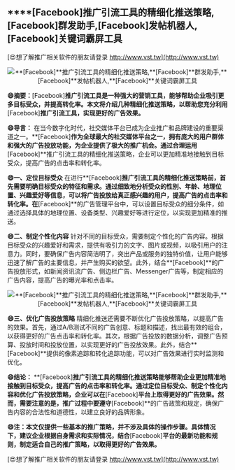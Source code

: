 ## ****[Facebook]**推广引流工具的精细化推送策略,**[Facebook]**群发助手,**[Facebook]**发帖机器人,**[Facebook]**关键词霸屏工具**

[😍想了解推广相关软件的朋友请登录 http://www.vst.tw](http://www.vst.tw)

 <center><img src="https://vst.tw/MP4/tuiguang/png/4.png" alt="**[Facebook]**推广引流工具的精细化推送策略,**[Facebook]**群发助手,**[Facebook]**发帖机器人,**[Facebook]**关键词霸屏工具"></center>

**😄摘要：**[Facebook]**推广引流工具是一种强大的营销工具，能够帮助企业吸引更多目标受众，并提高转化率。本文将介绍几种精细化推送策略，以帮助您充分利用**[Facebook]**推广引流工具，实现更好的广告效果。**

**😄导言：**
在当今数字化时代，社交媒体平台已成为企业推广和品牌建设的重要渠道之一。**[Facebook]**作为全球最大的社交媒体平台之一，拥有庞大的用户群体和强大的广告投放功能，为企业提供了极大的推广机会。通过合理运用**[Facebook]**推广引流工具的精细化推送策略，企业可以更加精准地接触到目标受众，提高广告的点击率和转化率。

**😄一、定位目标受众**
在进行**[Facebook]**推广引流工具的精细化推送策略前，首先需要明确目标受众的特征和需求。通过细致地分析受众的性别、年龄、地理位置、兴趣爱好等信息，可以将广告投放给真正感兴趣的用户，提高广告的点击率和转化率。在**[Facebook]**的广告管理平台中，可以设置目标受众的细分条件，如通过选择具体的地理位置、设备类型、兴趣爱好等进行定位，以实现更加精准的推送。

**😄二、制定个性化内容**
针对不同的目标受众，需要制定个性化的广告内容。根据目标受众的兴趣爱好和需求，提供有吸引力的文字、图片或视频，以吸引用户的注意力。同时，要确保广告内容简洁明了，突出产品或服务的独特价值，让用户能够迅速了解广告的主要信息，并产生购买的欲望。此外，结合**[Facebook]**的广告投放形式，如新闻资讯流广告、侧边栏广告、Messenger广告等，制定相应的广告内容，提高广告的曝光率和点击率。

 <center><img src="https://vst.tw/MP4/tuiguang/png/2.png" alt="**[Facebook]**推广引流工具的精细化推送策略,**[Facebook]**群发助手,**[Facebook]**发帖机器人,**[Facebook]**关键词霸屏工具"></center>

**😄三、优化广告投放策略**
精细化推送还需要不断优化广告投放策略，以提高广告的效果。首先，通过A/B测试不同的广告创意、标题和描述，找出最有效的组合，以获得更好的广告点击率和转化率。其次，根据广告投放的数据分析，调整广告预算、投放时间和投放位置，以实现更好的广告投放效果。此外，结合**[Facebook]**提供的像素追踪和转化追踪功能，可以对广告效果进行实时监测和优化。

**😄结论：**
**[Facebook]**推广引流工具的精细化推送策略能够帮助企业更加精准地接触到目标受众，提高广告的点击率和转化率。通过定位目标受众、制定个性化内容和优化广告投放策略，企业可以在**[Facebook]**平台上取得更好的广告效果。然而，需要注意的是，推广过程中要遵守**[Facebook]**的广告政策和规定，确保广告内容的合法性和道德性，以建立良好的品牌形象。

**😄注：本文仅提供一些基本的推广策略，并不涉及具体的操作步骤。具体情况下，建议企业根据自身需求和实际情况，结合**[Facebook]**平台的最新功能和规则，制定适合自己的推广策略，以取得更好的广告效果。**

[😍想了解推广相关软件的朋友请登录 http://www.vst.tw](http://www.vst.tw)



